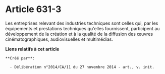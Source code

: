 # Article 631-3

Les entreprises relevant des industries techniques sont celles qui, par les équipements et prestations techniques qu'elles
fournissent, participent au développement de la création et à la qualité de la diffusion des œuvres cinématographiques,
audiovisuelles et multimédias.

**Liens relatifs à cet article**

	**Créé par**:

	  - Délibération n°2014/CA/11 du 27 novembre 2014 - art., v. init.
